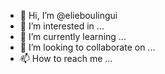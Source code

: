 - 👋 Hi, I’m @elieboulingui
- 👀 I’m interested in ...
- 🌱 I’m currently learning ...
- 💞️ I’m looking to collaborate on ...
- 📫 How to reach me ...

<!---
elieboulingui/elieboulingui is a ✨ special ✨ repository because its `README.md` (this file) appears on your GitHub profile.
You can click the Preview link to take a look at your changes.
--->
